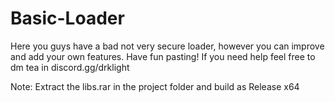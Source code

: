 # Basic-Loader
Here you guys have a bad not very secure loader, however you can improve and add your own features. Have fun pasting!
If you need help feel free to dm tea in discord.gg/drklight


Note:
Extract the libs.rar in the project folder and build as Release x64
